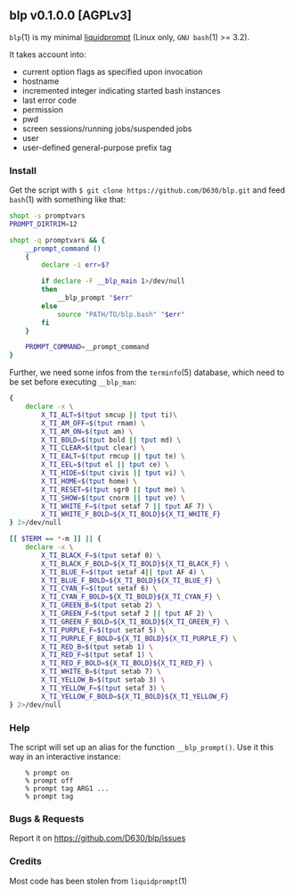 ## blp v0.1.0.0 [AGPLv3]

`blp`(1) is my minimal [liquidprompt](https://github.com/nojhan/liquidprompt) (Linux only, `GNU bash`(1) >= 3.2).

It takes account into:
- current option flags as specified upon invocation
- hostname
- incremented integer indicating started bash instances
- last error code
- permission
- pwd
- screen sessions/running jobs/suspended jobs
- user
- user-defined general-purpose prefix tag

### Install

Get the script with `$ git clone https://github.com/D630/blp.git` and feed `bash`(1) with something like that:

```sh
shopt -s promptvars
PROMPT_DIRTRIM=12

shopt -q promptvars && {
    __prompt_command ()
    {
        declare -i err=$?

        if declare -F __blp_main 1>/dev/null
        then
            __blp_prompt "$err"
        else
            source "PATH/TO/blp.bash" "$err"
        fi
    }

    PROMPT_COMMAND=__prompt_command
}

```

Further, we need some infos from the `terminfo`(5) database, which need to be set before executing `__blp_man`:

```sh
{
    declare -x \
        X_TI_ALT=$(tput smcup || tput ti)\
        X_TI_AM_OFF=$(tput rmam) \
        X_TI_AM_ON=$(tput am) \
        X_TI_BOLD=$(tput bold || tput md) \
        X_TI_CLEAR=$(tput clear) \
        X_TI_EALT=$(tput rmcup || tput te) \
        X_TI_EEL=$(tput el || tput ce) \
        X_TI_HIDE=$(tput civis || tput vi) \
        X_TI_HOME=$(tput home) \
        X_TI_RESET=$(tput sgr0 || tput me) \
        X_TI_SHOW=$(tput cnorm || tput ve) \
        X_TI_WHITE_F=$(tput setaf 7 || tput AF 7) \
        X_TI_WHITE_F_BOLD=${X_TI_BOLD}${X_TI_WHITE_F}
} 2>/dev/null

[[ $TERM == *-m ]] || {
    declare -x \
        X_TI_BLACK_F=$(tput setaf 0) \
        X_TI_BLACK_F_BOLD=${X_TI_BOLD}${X_TI_BLACK_F} \
        X_TI_BLUE_F=$(tput setaf 4|| tput AF 4) \
        X_TI_BLUE_F_BOLD=${X_TI_BOLD}${X_TI_BLUE_F} \
        X_TI_CYAN_F=$(tput setaf 6) \
        X_TI_CYAN_F_BOLD=${X_TI_BOLD}${X_TI_CYAN_F} \
        X_TI_GREEN_B=$(tput setab 2) \
        X_TI_GREEN_F=$(tput setaf 2 || tput AF 2) \
        X_TI_GREEN_F_BOLD=${X_TI_BOLD}${X_TI_GREEN_F} \
        X_TI_PURPLE_F=$(tput setaf 5) \
        X_TI_PURPLE_F_BOLD=${X_TI_BOLD}${X_TI_PURPLE_F} \
        X_TI_RED_B=$(tput setab 1) \
        X_TI_RED_F=$(tput setaf 1) \
        X_TI_RED_F_BOLD=${X_TI_BOLD}${X_TI_RED_F} \
        X_TI_WHITE_B=$(tput setab 7) \
        X_TI_YELLOW_B=$(tput setab 3) \
        X_TI_YELLOW_F=$(tput setaf 3) \
        X_TI_YELLOW_F_BOLD=${X_TI_BOLD}${X_TI_YELLOW_F}
} 2>/dev/null
```

### Help

The script will set up an alias for the function `__blp_prompt()`. Use it this way in an interactive instance:

```
    % prompt on
    % prompt off
    % prompt tag ARG1 ...
    % prompt tag
```

### Bugs & Requests

Report it on https://github.com/D630/blp/issues

### Credits

Most code has been stolen from `liquidprompt`(1)
